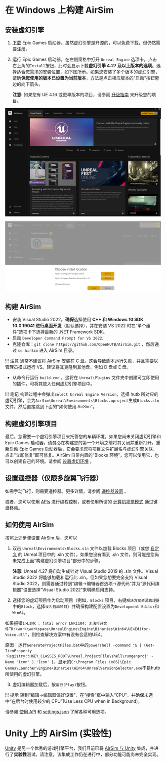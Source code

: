 # 在 Windows 上构建 AirSim

## 安装虚幻引擎

1. [下载](https://www.unrealengine.com/download) Epic Games 启动器。虽然虚幻引擎是开源的，可以免费下载，但仍然需要注册。 
2. 运行 Epic Games 启动器，在左侧窗格中打开 `Unreal Engine` 选项卡。点击右上角的`Install`按钮，此时会显示下载**虚幻引擎 4.27 及以上版本的选项**。选择适合您需求的安装位置，如下图所示。如果您安装了多个版本的虚幻引擎，请确**保您使用的版本已设置为当前版本**，方法是点击相应版本的“启动”按钮旁边的向下箭头。

   **注意**: 如果您有 UE 4.16 或更早版本的项目，请参阅 [升级指南](unreal_upgrade.md) 来升级您的项目。

![Unreal Engine Tab UI Screenshot](images/ue_install.png)

![Unreal Engine Install Location UI Screenshot](images/ue_install_location.png)

## 构建 AirSim
* 安装 Visual Studio 2022。**确保**选择使用 **C++ 和 Windows 10 SDK 10.0.19041 进行桌面开发**（默认选择），并在安装 VS 2022 时在“单个组件”选项卡下选择最新的 .NET Framework SDK。 
* 启动 `Developer Command Prompt for VS 2022`.
* 克隆仓库：`git clone https://github.com/OpenHUTB/AirSim.git` ，然后通过 `cd AirSim` 进入 AirSim 目录。

!!! 注意
    通常不建议将 AirSim 安装在 C 盘。这会导致脚本运行失败，并且需要以管理员模式运行 VS。建议将其克隆到其他盘，例如 D 盘或 E 盘。 

* 从命令行运行 `build.cmd` 。这将在 `Unreal\Plugins` 文件夹中创建可立即使用的插件，可将其放入任何虚幻引擎项目中。


!!! 笔记
    构建过程中会弹出`Select Unreal Engine Version`，选择 hutb 所对应的虚幻引擎，会为`AirSim\Unreal\Environments\Blocks.uproject`生成`Blocks.sln`文件，然后直接跳到下面的“如何使用 AirSim”。


## 构建虚幻引擎项目

最后，您需要一个虚幻引擎项目来托管您的车辆环境。如果您尚未关闭虚幻引擎和 Epic Games 启动器，请务必在构建您的第一个环境之前将其关闭并重新打开。重新启动 Epic Games 启动器后，它会要求您将项目文件扩展名与虚幻引擎关联，点击“立即修复”即可修复。AirSim 自带内置的“Blocks 环境”，您可以使用它，也可以创建自己的环境。请参阅 [设置虚幻环境](unreal_proj.md) 。


## 设置遥控器（仅限多旋翼飞行器）

如需手动飞行，则需要遥控器。更多详情，请参阅 [遥控器设置](remote_control.md) 。

或者，您可以使用 [APIs](apis.md) 进行编程控制，或者使用所谓的 [计算机视觉模式](image_apis.md) 通过键盘移动。


## 如何使用 AirSim

按照上述步骤设置 AirSim 后，您可以

1. 双击 `Unreal\Environments\Blocks.sln` 文件以加载 Blocks 项目（或您 [自定义](unreal_custenv.md) 的 Unreal 项目中的 .sln 文件）。如果您没有看到 .sln 文件，则可能是您尚未完成上面“构建虚幻引擎项目”部分中的步骤。 

    **注意**: Unreal 4.27 将自动生成针对 Visual Studio 2019 的 .sln 文件。Visual Studio 2022 将能够加载和运行此 .sln，但如果您想要完全支持 Visual Studio 2022，则需要通过转到“编辑->编辑器首选项->源代码”并为“源代码编辑器”设置选择“Visual Studio 2022”来明确启用支持。

2. 选择您的虚幻项目作为启动项目（例如，`Blocks` 项目，右键`解决方案资源管理器`中的`Block`，选择`设为启动项目`）并确保构建配置设置为`Development Editor`和 `Win64`。

如果报错`1>LINK : fatal error LNK1104: 无法打开文件“D:\work\workspace\UnrealEngine\Engine\Binaries\Win64\UE4Editor-Voice.dll”`，则检查解决方案中有没有合适的UE4。

原因：运行`GenerateProjectFiles.bat`中的`powershell -command "& { (Get-ItemProperty 'Registry::HKEY_CLASSES_ROOT\Unreal.ProjectFile\shell\rungenproj' -Name 'Icon' ).'Icon' }`，显示的`C:\Program Files (x86)\Epic Games\Launcher\Engine\Binaries\Win64\UnrealVersionSelector.exe`不是hutb所使用的虚幻引擎。

3. 虚幻编辑器加载后，按`运行(Play)`按钮。

!!! 提示
    转到“编辑->编辑器偏好设置”，在“搜索”框中输入“CPU”，并确保未选中“在后台时使用较少的 CPU”(Use Less CPU when in Background)。

请参阅 [使用 API](apis.md)  和 [settings.json](settings.md)  了解各种可用选项。

# Unity 上的 AirSim (实验性)

[Unity](https://unity3d.com/) 是另一个优秀的游戏引擎平台，我们目前已将 [AirSim 与 Unity](Unity.md)  集成，并进行了**实验性**测试。请注意，该集成工作仍在进行中，部分功能可能尚未完全实现。

